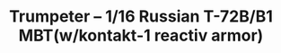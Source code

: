---
layout: product
title: "Trumpeter – 1/16 Russian T-72B/B1 MBT(w/kontakt-1 reactiv armor)"
price: "20000" 
desc: "N/A"
img_path: "/assets/img/TRU00925.jpg"
brand: "N/A"
available: false
special_offer: false
new: false
soon: false
cat: "010000"
subcat: "013400"
subsubcat: "0N/A"
sifra: "TRU00925"
popular: false
---